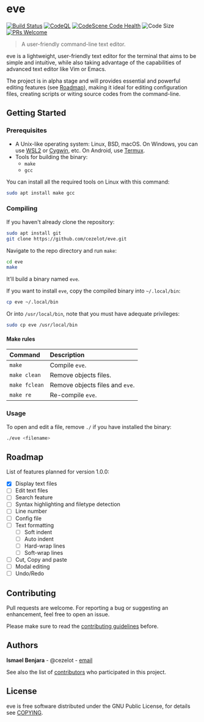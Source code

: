 eve
===

[![Build Status](https://github.com/cezelot/eve/actions/workflows/build.yml/badge.svg?event=push)](https://github.com/cezelot/eve/actions/workflows/build.yml)
[![CodeQL](https://github.com/cezelot/eve/actions/workflows/github-code-scanning/codeql/badge.svg)](https://github.com/cezelot/eve/actions/workflows/github-code-scanning/codeql)
[![CodeScene Code Health](https://codescene.io/projects/51883/status-badges/code-health)](https://drive.proton.me/urls/5SKHRBA710#yz0WZNGdkCAk)
![Code Size](https://img.shields.io/github/languages/code-size/cezelot/eve)
[![PRs Welcome](https://img.shields.io/badge/PRs-welcome-green.svg?style=flat-square)](https://makeapullrequest.com)

> A user-friendly command-line text editor.

eve is a lightweight, user-friendly text editor for the terminal that aims to be simple and intuitive,
while also taking advantage of the capabilities of advanced text editor like Vim or Emacs.

The project is in alpha stage and will provides essential and powerful editing features (see [Roadmap](#roadmap)),
making it ideal for editing configuration files, creating scripts or witing source codes
from the command-line.

## Getting Started

### Prerequisites

- A Unix-like operating system: Linux, BSD, macOS.
  On Windows, you can use [WSL2](https://learn.microsoft.com/windows/wsl/install) or [Cygwin](https://cygwin.com), etc.
  On Android, use [Termux](https://termux.dev).
- Tools for building the binary:
  - `make`
  - `gcc`

You can install all the required tools on Linux with this command:

```bash
sudo apt install make gcc
```

### Compiling

If you haven't already clone the repository:

```bash
sudo apt install git
git clone https://github.com/cezelot/eve.git
```

Navigate to the repo directory and run `make`:

```bash
cd eve
make
```

It'll build a binary named `eve`.

If you want to install `eve`, copy the compiled binary into `~/.local/bin`:

```bash
cp eve ~/.local/bin
```

Or into `/usr/local/bin`, note that you must have adequate privileges:

```bash
sudo cp eve /usr/local/bin
```

#### Make rules

Command       |  Description
:-------------|:-------------
`make`        | Compile `eve`.
`make clean`  | Remove objects files.
`make fclean` | Remove objects files and `eve`.
`make re`     | Re-compile `eve`.

### Usage

To open and edit a file, remove `./` if you have installed the binary:

```bash
./eve <filename>
```

## Roadmap

List of features planned for version 1.0.0:

 - [x] Display text files
 - [ ] Edit text files
 - [ ] Search feature
 - [ ] Syntax highlighting and filetype detection
 - [ ] Line number
 - [ ] Config file
 - [ ] Text formatting
   - [ ] Soft indent
   - [ ] Auto indent
   - [ ] Hard-wrap lines
   - [ ] Soft-wrap lines
 - [ ] Cut, Copy and paste
 - [ ] Modal editing
 - [ ] Undo/Redo

## Contributing

Pull requests are welcome. For reporting a bug or suggesting an enhancement,
feel free to open an issue.

Please make sure to read the [contributing guidelines](docs/CONTRIBUTING.md) before.

## Authors

**Ismael Benjara** - @cezelot - [email](mailto:cezelot@proton.me)

See also the list of [contributors](https://github.com/cezelot/eve/graphs/contributors)
who participated in this project.

## License

eve is free software distributed under the GNU Public License, for details see [COPYING](COPYING).
